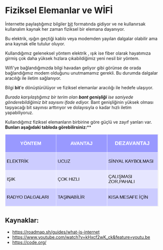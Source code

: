 # Fiziksel Elemanlar ve WİFİ

İnternette paylaştığımız bilgiler [bit](https://tr.wikipedia.org/wiki/Bit_(bili%C5%9Fim)) formatında gidiyor ve ne kullanırsak kullanalım kaynak her zaman fiziksel bir elemana dayanıyor. 

Bu elektrik, ışığın geçtiği kablo veya modemden yayılan dalgalar olabilir ama ana kaynak elle tutulur oluyor. 

Kullandığımız geleneksel yöntem elektrik , ışık ise fiber olarak hayatımıza girmiş çok daha yüksek hızlara çıkabildiğimiz yeni nesil bir yöntem. 

Wifi'ye bağlandığımızda bilgi havadan geliyor gibi görünse de orada bağlandığımız modem olduğunu unutmamamız gerekli. Bu durumda dalgalar aracılığı ile iletim sağlanıyor.

Bilgi **bit**'e dönüştürülüyor ve fiziksel elemanlar aracılığı ile hedefe ulaşıyor. 

*Burada karşılaştığımız bir terim olan **bant genişliği** ise saniyede gönderebildiğimiz bit sayısını ifade ediyor.* Bant genişliğinin yüksek olması taşıyacağı bit sayınısı arttırıyor ve dolayısıyla o kadar hızlı iletim yapabiliyoruz.

Kullandığımız fiziksel elemanların birbirine göre güçlü ve zayıf yanları var. **Bunları aşağıdaki tabloda görebilirsiniz:****

![fiziksel_elemanlar_tablo](https://raw.githubusercontent.com/Kodluyoruz/taskforce/main/basics-for-everyone/fiziksel-elemanlar/figures/fiziksel_eleman_tablo.PNG)

## Kaynaklar:
- https://roadmap.sh/guides/what-is-internet
- https://www.youtube.com/watch?v=kHxcf2wK_ck&feature=youtu.be
- https://code.org/

